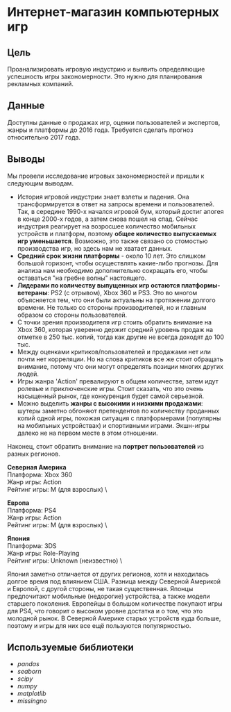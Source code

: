 # Интернет-магазин компьютерных игр

## Цель
Проанализировать игровую индустрию и выявить определяющие успешность игры закономерности. Это нужно для планирования рекламных компаний.

## Данные
Доступны данные о продажах игр, оценки пользователей и экспертов, жанры и платформы до 2016 года. Требуется сделать прогноз относительно 2017 года.

## Выводы
Мы провели исследование игровых закономерностей и пришли к следующим выводам.

* История игровой индустрии знает взлеты и падения. Она трансформируется в ответ на запросы времени и пользователей. Так, в середине 1990-х начался игровой бум, который достиг апогея в конце 2000-х годов, а затем снова пошел на спад. Сейчас индустрия реагирует на возросшее количество мобильных устройств и платформ, поэтому **общее количество выпускаемых игр уменьшается**. Возможно, это также связано со стомостью производства игр, но здесь нам не хватает данных.
* **Средний срок жизни платформы** - около 10 лет. Это слишком большой горизонт, чтобы осуществлять какие-либо прогнозы. Для анализа нам необходимо дополнительно сокращать его, чтобы оставаться "на гребне волны" настоящего.
* **Лидерами по количеству выпущенных игр остаются платформы-ветераны**: PS2 (с отрывом), Xbox 360 и PS3. Это во многом объясняется тем, что они были актуальны на протяжении долгого времени. Не только со стороны производителей, но и главным образом со стороны пользователей.
* С точки зрения производителя игр стоить обратить внимание на Xbox 360, которая уверенно держит средний уровень продаж на отметке в 250 тыс. копий, тогда как другие не всегда доходят до 100 тыс.
* Между оценками критиков/пользователей и продажами нет или почти нет корреляции. Но на слова критиков все же стоит обращать внимание, потому что они могут определять позиции многих других людей.
* Игры жанра 'Action' превалируют в общем количестве, затем идут ролевые и приключенские игры. Стоит сказать, что это очень насыщенный рынок, где конкуренция будет самой серьезной.
* Можно выделить **жанры с высокими и низкими продажами**: шутеры заметно обгоняют претендентов по количеству проданных копий одной игры, похожая ситуация с платформерами (популярны на мобильных устройствах) и спортивными играми. Экшн-игры далеко не на первом месте в этом отношении.

Наконец, стоит обратить внимание на **портрет пользователей** из разных регионов.

**Северная Америка** \
Платформа: Xbox 360 \
Жанр игры: Action \
Рейтинг игры: M (для взрослых) \

**Европа** \
Платформа: PS4 \
Жанр игры: Action \
Рейтинг игры: M (для взрослых) \

**Япония** \
Платформа: 3DS \
Жанр игры: Role-Playing \
Рейтинг игры: Unknown (неизвестно) \

Япония заметно отличается от других регионов, хотя и находилась долгое время под влиянием США. Разница между Северной Америкой и Европой, с другой стороны, не такая существенная. Японцы предпочитают мобильные (недорогие) устройства, а также модели старшего поколения. Европейцы в большом количестве покупают игры для PS4, что говорит о высоком уровне достатка и о том, что это молодной рынок. В Северной Америке старых устройств куда больше, поэтому и игры для них все ещё пользуются популярностью.

## Используемые библиотеки

- *pandas*
- *seaborn*
- *scipy*
- *numpy*
- *matplotlib*
- *missingno*